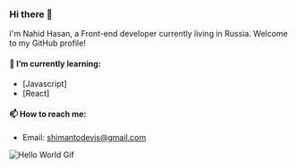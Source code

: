 ### Hi there 👋

I'm Nahid Hasan, a Front-end developer currently living in Russia. Welcome to my GitHub profile!

#### 🌱 I’m currently learning:
- [Javascript]
- [React]

#### 📫 How to reach me:
- Email: shimantodevjs@gmail.com

![Hello World Gif](http://www.codeit.kr/)


<!--
**shimantodevjs/shimantodevjs** is a ✨ _special_ ✨ repository because its `README.md` (this file) appears on your GitHub profile.

Here are some ideas to get you started:

- 🔭 I’m currently working on ...
- 🌱 I’m currently learning ...
- 👯 I’m looking to collaborate on ...
- 🤔 I’m looking for help with ...
- 💬 Ask me about ...
- 📫 How to reach me: ...
- 😄 Pronouns: ...
- ⚡ Fun fact: ...
-->
